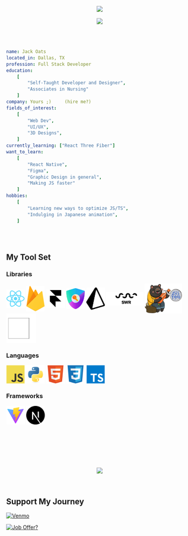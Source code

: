 <p align="center">
<img 
    src="https://readme-typing-svg.demolab.com?font=&weight=500&pause=1000&color=F7F7F7&background=02020200&vCenter=true&width=432&lines=Sup'+Fellow+Computer+Nerds;I'm+Oats%3A+a+Software+Developer"
/>
</p>
<p align='center'>
    <img 
        src="https://bestanimations.com/media/peripherals/1656358316computer-monitor-animated-gif-4.gif"
    />
</p>

<br/>
<br/>

```yaml
name: Jack Oats
located_in: Dallas, TX
profession: Full Stack Developer
education:
    [
        "Self-Taught Developer and Designer",
        "Associates in Nursing"
    ]
company: Yours ;)     (hire me?)
fields_of_interest:
    [
        "Web Dev",
        "UI/UX",
        "3D Designs",
    ]
currently_learning: ["React Three Fiber"]
want_to_learn: 
    [
        "React Native",
        "Figma",
        "Graphic Design in general",
        "Making JS faster"
    ]
hobbies: 
    [
        "Learning new ways to optimize JS/TS",
        "Indulging in Japanese animation",
    ]
```

<br/>
<br/>

<h2>
    My Tool Set
</h2>

### Libraries
<img 
    align="center"
    src="https://raw.githubusercontent.com/devicons/devicon/1119b9f84c0290e0f0b38982099a2bd027a48bf1/icons/react/react-original.svg"
    alt="React"
    width="50"
/>
<img
    align="center"
    src="public/firebaseIcon.svg"
    alt="Firebase"
    width="50"
/>
<img
    align="center"
    src="public/framerIcon.svg"
    alt="Framer Motion"
    width="50"
/>
<img
    align="center"
    src="public/nextauth.png"
    alt="Auth.js"
    width="50"
/>
<img
    align="center"
    src="public/prisma.png"
    alt="Prisma"
    width="50"
/>
<img
    align="center"
    src="public/swrIcon.svg"
    alt="SWR"
    width="100"
/>
<img
    align="center"
    src="public/zustandIcon.png"
    alt="Zustand"
    width="100"
/> 
<img
    align="center"
    src="public/cssModuleIcon.svg"
    alt="CSSModule"
    width=80
/>

### Languages
<img
    align="center"
    src="https://raw.githubusercontent.com/devicons/devicon/1119b9f84c0290e0f0b38982099a2bd027a48bf1/icons/javascript/javascript-original.svg"
    alt="Javascript"
    width="50"
/>
<img
    align="center"
    src="https://raw.githubusercontent.com/devicons/devicon/1119b9f84c0290e0f0b38982099a2bd027a48bf1/icons/python/python-original.svg"
    alt="Python"
    width="50"
/>
<img
    align="center"
    src="https://raw.githubusercontent.com/devicons/devicon/1119b9f84c0290e0f0b38982099a2bd027a48bf1/icons/html5/html5-original.svg"
    alt="HTML"
    width="50"
/>
<img
    align="center"
    src="https://raw.githubusercontent.com/devicons/devicon/1119b9f84c0290e0f0b38982099a2bd027a48bf1/icons/css3/css3-original.svg"
    alt="CSS"
    width="50"
/>
<img
    align="center"
    src="https://raw.githubusercontent.com/devicons/devicon/1119b9f84c0290e0f0b38982099a2bd027a48bf1/icons/typescript/typescript-plain.svg"
    alt="Typescript"
    width="50"
/>
</p>

### Frameworks
<img 
    src="public/viteIcon.svg"
    alt="Vite"
    width="50"
/>
<img
    src="public/nextjsIcon.svg"
    width=50
    alt="NextJS"
/>

<br/>
<br/>
<br/>
<br/>
<br/>

<p align="center">
<img 
    align=""
    src="https://github-readme-streak-stats.herokuapp.com?user=oatsprogramming&hide_border=true&theme=dark&currStreakLabel=FFFFFF&sideLabels=FFFFFF&currStreakNum=FFFFFF&dates=FFFFFF&sideNums=FFFFFF&fire=f04848&ring=f04848&stroke=FFFFFFFF"
/>
</p>

<br/>

## Support My Journey
[![Venmo](https://img.shields.io/badge/Venmo-00457C?style=for-the-badge)](https://venmo.com/u/OatsProgramming)

[![Job Offer?](https://img.shields.io/badge/job%20offer%3F-000?style=for-the-badge)](https://oatsprogramming-portfolio.vercel.app/)
